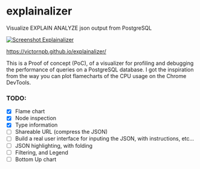 # explainalizer
Visualize EXPLAIN ANALYZE json output from PostgreSQL

[![Screenshot Explainalizer](https://user-images.githubusercontent.com/3372598/112775747-2df97180-9014-11eb-8ca1-78f84d43b7ed.png)](https://victornpb.github.io/explainalizer/)

https://victornpb.github.io/explainalizer/

This is a Proof of concept (PoC), of a visualizer for profiling and debugging the performance of queries on a PostgreSQL database. I got the inspiration from the way you can plot flamecharts of the CPU usage on the Chrome DevTools.

### TODO:
- [x] Flame chart
- [x] Node inspection 
- [x] Type information
- [ ] Shareable URL (compress the JSON)
- [ ] Build a real user interface for inputing the JSON, with instructions, etc...
- [ ] JSON highlighting, with folding 
- [ ] Filtering, and Legend
- [ ] Bottom Up chart
